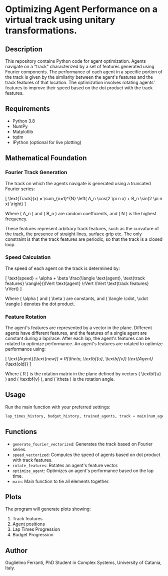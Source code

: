 
# Optimizing Agent Performance on a virtual track using unitary transformations.

## Description

This repository contains Python code for agent optimization. Agents navigate on a "track" characterized by a set of features generated using Fourier components. The performance of each agent in a specific portion of the track is given by the similarity between the agent's features and the track features of that location. The optimization involves rotating agents' features to improve their speed based on the dot product with the track features.

## Requirements

- Python 3.8
- NumPy
- Matplotlib
- tqdm
- IPython (optional for live plotting)

## Mathematical Foundation

### Fourier Track Generation

The track on which the agents navigate is generated using a truncated Fourier series:

\[
\text{Track}(x) = \sum_{n=1}^{N} \left( A_n \cos(2 \pi n x) + B_n \sin(2 \pi n x) \right)
\]

Where \( A_n \) and \( B_n \) are random coefficients, and \( N \) is the highest frequency.

These features represent arbitrary track features, such as the curvature of the track, the presence of straight lines, surface grip etc. 
The only constraint is that the track features are periodic, so that the track is a closed loop.

### Speed Calculation

The speed of each agent on the track is determined by:

\[
\text{speed} = \alpha + \beta \frac{\langle \text{agent}, \text{track features} \rangle}{\lVert \text{agent} \rVert \lVert \text{track features} \rVert}
\]

Where \( \alpha \) and \( \beta \) are constants, and \( \langle \cdot, \cdot \rangle \) denotes the dot product.

### Feature Rotation
The agent's features are represented by a vector in the plane. Different agents have different features, and the features of a single agent are constant during a lap/race. After each lap, the agent's features can be rotated to optimize performance.
An agent's features are rotated to optimize performance using:

\[
\text{Agent}_{\text{new}} = R(\theta, \textbf{u}, \textbf{v}) \text{Agent}_{\text{old}}
\]

Where \( R \) is the rotation matrix in the plane defined by vectors \( \textbf{u} \) and \( \textbf{v} \), and \( \theta \) is the rotation angle.

## Usage

Run the main function with your preferred settings:

```python
lap_times_history, budget_history, trained_agents, track = main(num_agents=10, num_laps=2000, initial_budget=200.0, live_plotting=False, dt=0.1)
```

## Functions

- `generate_fourier_vectorized`: Generates the track based on Fourier series.
- `speed_vectorized`: Computes the speed of agents based on dot product with track features.
- `rotate_features`: Rotates an agent's feature vector.
- `optimize_agent`: Optimizes an agent's performance based on the lap time.
- `main`: Main function to tie all elements together.

## Plots

The program will generate plots showing:

1. Track features
2. Agent positions
3. Lap Times Progression
4. Budget Progression

## Author

Guglielmo Ferranti, PhD Student in Complex Systems, University of Catania, Italy.
